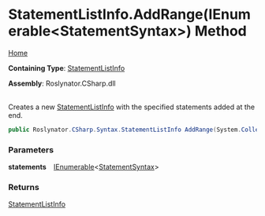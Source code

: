 # StatementListInfo\.AddRange\(IEnumerable\<StatementSyntax>\) Method

[Home](../../../../../README.md)

**Containing Type**: [StatementListInfo](../README.md)

**Assembly**: Roslynator\.CSharp\.dll

\
Creates a new [StatementListInfo](../README.md) with the specified statements added at the end\.

```csharp
public Roslynator.CSharp.Syntax.StatementListInfo AddRange(System.Collections.Generic.IEnumerable<Microsoft.CodeAnalysis.CSharp.Syntax.StatementSyntax> statements)
```

### Parameters

**statements** &ensp; [IEnumerable](https://docs.microsoft.com/en-us/dotnet/api/system.collections.generic.ienumerable-1)\<[StatementSyntax](https://docs.microsoft.com/en-us/dotnet/api/microsoft.codeanalysis.csharp.syntax.statementsyntax)>

### Returns

[StatementListInfo](../README.md)

